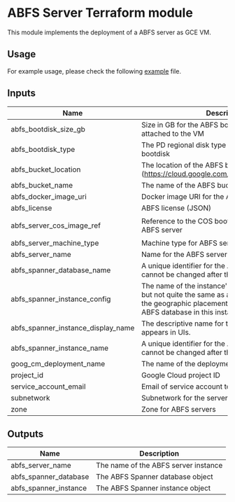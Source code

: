 # ABFS Server Terraform module

This module implements the deployment of a ABFS server as GCE VM.

## Usage

For example usage, please check the following [example](../../examples/simple/main.tf) file.

<!-- BEGINNING OF PRE-COMMIT-TERRAFORM DOCS HOOK -->
## Inputs

| Name | Description | Type | Default | Required |
|------|-------------|------|---------|:--------:|
| abfs\_bootdisk\_size\_gb | Size in GB for the ABFS bootdisk that will be attached to the VM | `number` | `100` | no |
| abfs\_bootdisk\_type | The PD regional disk type to use for the ABFS bootdisk | `string` | `"pd-ssd"` | no |
| abfs\_bucket\_location | The location of the ABFS bucket (https://cloud.google.com/storage/docs/locations). | `string` | n/a | yes |
| abfs\_bucket\_name | The name of the ABFS bucket. | `string` | `"abfs"` | no |
| abfs\_docker\_image\_uri | Docker image URI for the ABFS server | `string` | n/a | yes |
| abfs\_license | ABFS license (JSON) | `string` | n/a | yes |
| abfs\_server\_cos\_image\_ref | Reference to the COS boot image to use for the ABFS server | `string` | `"projects/cos-cloud/global/images/family/cos-109-lts"` | no |
| abfs\_server\_machine\_type | Machine type for ABFS servers | `string` | `"n2-highmem-128"` | no |
| abfs\_server\_name | Name for the ABFS server | `string` | `"abfs-server"` | no |
| abfs\_spanner\_database\_name | A unique identifier for the ABFS database, which cannot be changed after the instance is created. | `string` | `"abfs"` | no |
| abfs\_spanner\_instance\_config | The name of the instance's configuration (similar but not quite the same as a region) which defines the geographic placement and replication of your ABFS database in this instance. | `string` | n/a | yes |
| abfs\_spanner\_instance\_display\_name | The descriptive name for the ABFS instance as it appears in UIs. | `string` | `"ABFS"` | no |
| abfs\_spanner\_instance\_name | A unique identifier for the ABFS instance, which cannot be changed after the instance is created. | `string` | `"abfs"` | no |
| goog\_cm\_deployment\_name | The name of the deployment for Marketplace | `string` | `""` | no |
| project\_id | Google Cloud project ID | `string` | n/a | yes |
| service\_account\_email | Email of service account to attach to the servers | `string` | n/a | yes |
| subnetwork | Subnetwork for the servers | `string` | n/a | yes |
| zone | Zone for ABFS servers | `string` | n/a | yes |

## Outputs

| Name | Description |
|------|-------------|
| abfs\_server\_name | The name of the ABFS server instance |
| abfs\_spanner\_database | The ABFS Spanner database object |
| abfs\_spanner\_instance | The ABFS Spanner instance object |

<!-- END OF PRE-COMMIT-TERRAFORM DOCS HOOK -->
